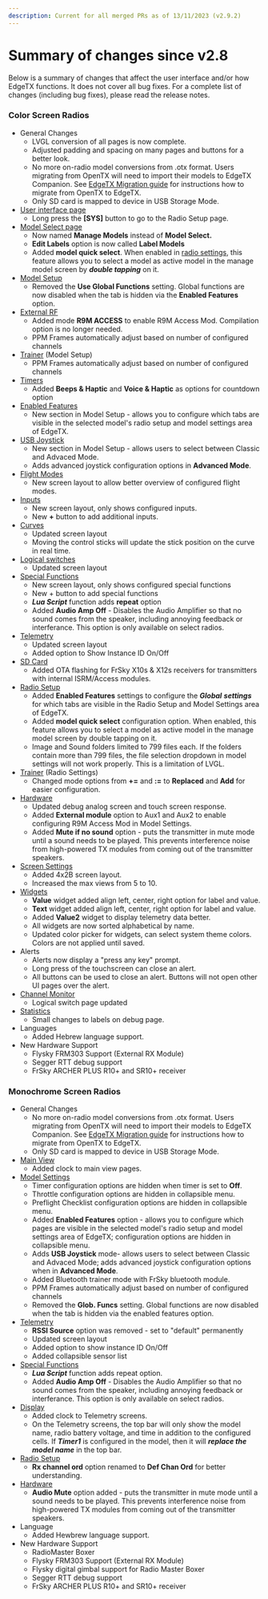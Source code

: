 ```yaml
---
description: Current for all merged PRs as of 13/11/2023 (v2.9.2)
---
```


# Summary of changes since v2.8

Below is a summary of changes that affect the user interface and/or how EdgeTX functions. It does not cover all bug fixes. For a complete list of changes (including bug fixes), please read the release notes.

### **Color Screen Radios**

* General Changes
  * LVGL conversion of all pages is now complete.
  * Adjusted padding and spacing on many pages and buttons for a better look.
  * No more on-radio model conversions from .otx format. Users migrating from OpenTX will need to import their models to EdgeTX Companion. See [EdgeTX Migration guide](installing-and-updating-edgetx/update-from-opentx-to-edgetx.md) for instructions how to migrate from OpenTX to EdgeTX.
  * Only SD card is mapped to device in USB Storage Mode.&#x20;
* [User interface page](user-manual-for-color-screen-radios/user-interface.md)
  * Long press the **\[SYS]** button to go to the Radio Setup page.
* [Model Select page](user-manual-for-color-screen-radios/select-model.md)
  * Now named **Manage Models** instead of **Model Select.**
  * **Edit Labels** option is now called **Label Models**
  * Added **model quick select**. When enabled in [radio settings](user-manual-for-color-screen-radios/radio-settings/), this feature allows you to select a model as active model in the manage model screen by _**double tapping**_ on it.
* [Model Setup](user-manual-for-color-screen-radios/model-settings/model-setup/)
  * Removed the **Use Global Functions** setting. Global functions are now disabled when the tab is hidden via the **Enabled Features** option.
* [External RF](user-manual-for-color-screen-radios/model-settings/model-setup/internal-external-rf.md)
  * Added mode **R9M ACCESS** to enable R9M Access Mod. Compilation option is no longer needed.
  * PPM Frames automatically adjust based on number of configured channels
* [Trainer](user-manual-for-color-screen-radios/model-settings/model-setup/trainer.md) (Model Setup)
  * PPM Frames automatically adjust based on number of configured channels
* [Timers](user-manual-for-color-screen-radios/model-settings/model-setup/timer-1-2-3.md)
  * Added **Beeps & Haptic** and **Voice & Haptic** as options for countdown option
* [Enabled Features](user-manual-for-color-screen-radios/model-settings/model-setup/enabled-features.md)
  * New section in Model Setup - allows you to configure which tabs are visible in the selected model's radio setup and model settings area of EdgeTX.
* [USB Joystick](user-manual-for-color-screen-radios/model-settings/model-setup/usb-joystick.md)
  * New section in Model Setup - allows users to select between Classic and Advaced Mode.
  * Adds advanced joystick configuration options in **Advanced Mode**.
* [Flight Modes](user-manual-for-color-screen-radios/model-settings/flight-modes.md)
  * New screen layout to allow better overview of configured flight modes.
* [Inputs ](user-manual-for-color-screen-radios/model-settings/inputs-mixes-and-outputs/inputs.md)
  * New screen layout, only shows configured inputs.
  * New **+** button to add additional inputs.
* [Curves](user-manual-for-color-screen-radios/model-settings/curves.md)
  * Updated screen layout
  * Moving the control sticks will update the stick position on the curve in real time.
* [Logical switches](user-manual-for-color-screen-radios/model-settings/logical-switches.md)
  * Updated screen layout
* [Special Functions](user-manual-for-color-screen-radios/model-settings/special-functions.md)
  * New screen layout, only shows configured special functions
  * New + button to add special functions
  * _**Lua Script**_ function adds **repeat** option
  * Added **Audio Amp Off** - Disables the Audio Amplifier so that no sound comes from the speaker, including annoying feedback or interferance. This option is only available on select radios.
* [Telemetry](user-manual-for-color-screen-radios/model-settings/telemetry/)
  * Updated screen layout
  * Added option to Show Instance ID On/Off
* [SD Card](user-manual-for-color-screen-radios/radio-settings/sd-card.md)
  * Added OTA flashing for FrSky X10s & X12s receivers for transmitters with internal ISRM/Access modules.
* [Radio Setup](user-manual-for-color-screen-radios/radio-settings/radio-setup/)
  * Added **Enabled Features** settings to configure the _**Global**_ _**settings**_ for which tabs are visible in the Radio Setup and Model Settings area of EdgeTX.
  * Added **model quick select** configuration option. When enabled, this feature allows you to select a model as active model in the manage model screen by double tapping on it.
  * Image and Sound folders limited to 799 files each. If the folders contain more than 799 files, the file selection dropdown in model settings will not work properly. This is a limitation of LVGL.
* [Trainer](user-manual-for-color-screen-radios/model-settings/model-setup/trainer.md) (Radio Settings)
  * Changed mode options from **+=** and **:=** to **Replaced** and **Add** for easier configuration.
* [Hardware ](user-manual-for-color-screen-radios/radio-settings/hardware.md)
  * Updated debug analog screen and touch screen response.
  * Added **External module** option to Aux1 and Aux2 to enable configuring R9M Access Mod in Model Settings.
  * Added **Mute if no sound** option - puts the transmitter in mute mode until a sound needs to be played. This prevents interference noise from high-powered TX modules from coming out of the transmitter speakers.&#x20;
* [Screen Settings](user-manual-for-color-screen-radios/screen-settings/)
  * Added 4x2B screen layout.
  * Increased the max views from 5 to 10.
* [Widgets](user-manual-for-color-screen-radios/screen-settings/widgets.md)
  * **Value** widget added align left, center, right option for label and value.
  * **Text** widget added align left, center, right option for label and value.
  * Added **Value2** widget to display telemetry data better.
  * All widgets are now sorted alphabetical by name.&#x20;
  * Updated color picker for widgets, can select system theme colors. Colors are not applied until saved.
* Alerts
  * Alerts now display a "press any key" prompt.
  * Long press of the touchscreen can close an alert.
  * All buttons can be used to close an alert. Buttons will not open other UI pages over the alert.
* [Channel Monitor](user-manual-for-color-screen-radios/channel-monitor.md)
  * Logical switch page updated
* [Statistics](user-manual-for-color-screen-radios/statistics.md)
  * Small changes to labels on debug page.
* Languages
  * Added Hebrew language support.
* New Hardware Support
  * Flysky FRM303 Support (External RX Module)
  * Segger RTT debug support
  * FrSky ARCHER PLUS R10+ and SR10+ receiver

### Monochrome Screen Radios

* General Changes
  * No more on-radio model conversions from .otx format. Users migrating from OpenTX will need to import their models to EdgeTX Companion. See [EdgeTX Migration guide](installing-and-updating-edgetx/update-from-opentx-to-edgetx.md) for instructions how to migrate from OpenTX to EdgeTX.
  * Only SD card is mapped to device in USB Storage Mode.
* [Main View](../b-and-w-radios/main-view/)
  * Added clock to main view pages.
* [Model Settings](../b-and-w-radios/model-select/)
  * Timer configuration options are hidden when timer is set to **Off**.
  * Throttle configuration options are hidden in collapsible menu.
  * Preflight Checklist configuration options are hidden in collapsible menu.
  * Added **Enabled Features** option - allows you to configure which pages are visible in the selected model's radio setup and model settings area of EdgeTX; configuration options are hidden in collapsible menu.
  * Adds **USB Joystick** mode- allows users to select between Classic and Advaced Mode; adds advanced joystick configuration options when in **Advanced Mode**.
  * Added Bluetooth trainer mode with FrSky bluetooth module.
  * PPM Frames automatically adjust based on number of configured channels
  * Removed the **Glob. Funcs** setting. Global functions are now disabled when the tab is hidden via the enabled features option.
* [Telemetry](../b-and-w-radios/model-select/telemetry/)
  * **RSSI Source** option was removed - set to "default" permanently
  * Updated screen layout
  * Added option to show instance ID On/Off
  * Added collapsible sensor list
* [Special Functions](../b-and-w-radios/model-select/special-functions.md)
  * _**Lua Script**_ function adds repeat option.
  * Added **Audio Amp Off** - Disables the Audio Amplifier so that no sound comes from the speaker, including annoying feedback or interferance. This option is only available on select radios.
* [Display](../b-and-w-radios/model-select/display.md)
  * Added clock to Telemetry screens.
  * On the Telemetry screens, the top bar will only show the model name, radio battery voltage, and time in addition to the configured cells. If _**Timer1**_ is configured in the model, then it will _**replace the model name**_ in the top bar.
* [Radio Setup](../b-and-w-radios/radio-settings/radio-setup.md)
  * **Rx channel ord** option renamed to **Def Chan Ord** for better understanding.
* [Hardware](../b-and-w-radios/radio-settings/hardware.md)
  * **Audio Mute** option added - puts the transmitter in mute mode until a sound needs to be played. This prevents interference noise from high-powered TX modules from coming out of the transmitter speakers.&#x20;
* Language
  * Added Hewbrew language support.
* New Hardware Support
  * RadioMaster Boxer&#x20;
  * Flysky FRM303 Support (External RX Module)
  * Flysky digital gimbal support for Radio Master Boxer
  * Segger RTT debug support
  * FrSky ARCHER PLUS R10+ and SR10+ receiver
